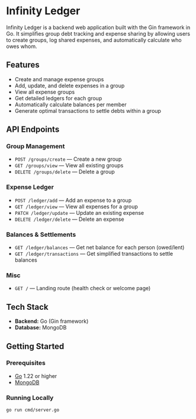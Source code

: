# Infinity Ledger

Infinity Ledger is a backend web application built with the Gin framework in Go. It simplifies group debt tracking and expense sharing by allowing users to create groups, log shared expenses, and automatically calculate who owes whom.

## Features

- Create and manage expense groups
- Add, update, and delete expenses in a group
- View all expense groups
- Get detailed ledgers for each group
- Automatically calculate balances per member
- Generate optimal transactions to settle debts within a group

## API Endpoints

### Group Management
- `POST /groups/create` — Create a new group
- `GET /groups/view` — View all existing groups
- `DELETE /groups/delete` — Delete a group

### Expense Ledger
- `POST /ledger/add` — Add an expense to a group
- `GET /ledger/view` — View all expenses for a group
- `PATCH /ledger/update` — Update an existing expense
- `DELETE /ledger/delete` — Delete an expense

### Balances & Settlements
- `GET /ledger/balances` — Get net balance for each person (owed/lent)
- `GET /ledger/transactions` — Get simplified transactions to settle balances

### Misc
- `GET /` — Landing route (health check or welcome page)

## Tech Stack

- **Backend:** Go (Gin framework)
- **Database:** MongoDB

## Getting Started

### Prerequisites

- [Go](https://golang.org/doc/install) 1.22 or higher
- [MongoDB](https://www.mongodb.com/try/download/community)

### Running Locally

```
go run cmd/server.go
```
